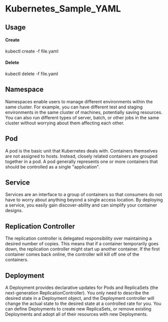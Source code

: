 # Kubernetes_Sample_YAML


## Usage

#### Create

kubectl create -f file.yaml

#### Delete

kubectl delete -f file.yaml



## Namespace

Namespaces enable users to manage different environments within the same cluster. For example, you can have different test and staging environments in the same cluster of machines, potentially saving resources. You can also run different types of server, batch, or other jobs in the same cluster without worrying about them affecting each other.

## Pod

A pod is the basic unit that Kubernetes deals with. Containers themselves are not assigned to hosts. Instead, closely related containers are grouped together in a pod. A pod generally represents one or more containers that should be controlled as a single "application".

## Service 

Services are an interface to a group of containers so that consumers do not have to worry about anything beyond a single access location. By deploying a service, you easily gain discover-ability and can simplify your container designs.

## Replication Controller

The replication controller is delegated responsibility over maintaining a desired number of copies. This means that if a container temporarily goes down, the replication controller might start up another container. If the first container comes back online, the controller will kill off one of the containers.

## Deployment

A Deployment provides declarative updates for Pods and ReplicaSets (the next-generation ReplicationController). You only need to describe the desired state in a Deployment object, and the Deployment controller will change the actual state to the desired state at a controlled rate for you. You can define Deployments to create new ReplicaSets, or remove existing Deployments and adopt all of their resources with new Deployments.
